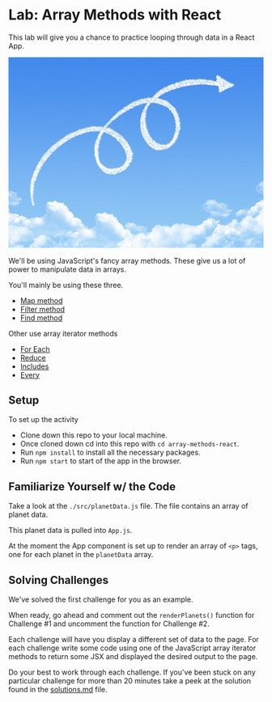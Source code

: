 # Lab: Array Methods with React

This lab will give you a chance to practice looping through data in a React App.

![loops in the sky](./images/sky-loop.jpg)

We'll be using JavaScript's fancy array methods. These give us a lot of power to manipulate data in arrays.

You'll mainly be using these three.
- [Map method](https://developer.mozilla.org/en-US/docs/Web/JavaScript/Reference/Global_Objects/Array/map)
- [Filter method](https://developer.mozilla.org/en-US/docs/Web/JavaScript/Reference/Global_Objects/Array/filter)
- [Find method](https://developer.mozilla.org/en-US/docs/Web/JavaScript/Reference/Global_Objects/Array/find)

Other use array iterator methods
- [For Each](https://developer.mozilla.org/en-US/docs/Web/JavaScript/Reference/Global_Objects/Array/forEach)
- [Reduce](https://developer.mozilla.org/en-US/docs/Web/JavaScript/Reference/Global_Objects/Array/Reduce)
- [Includes](https://developer.mozilla.org/en-US/docs/Web/JavaScript/Reference/Global_Objects/Array/includes)
- [Every](https://developer.mozilla.org/en-US/docs/Web/JavaScript/Reference/Global_Objects/Array/every)

## Setup

To set up the activity
- Clone down this repo to your local machine.
- Once cloned down cd into this repo with `cd array-methods-react`.
- Run `npm install` to install all the necessary packages.
- Run `npm start` to start of the app in the browser.

## Familiarize Yourself w/ the Code

Take a look at the `./src/planetData.js` file. The file contains an array of planet data.

This planet data is pulled into `App.js`.

At the moment the App component is set up to render an array of `<p>` tags, one for each planet in the  `planetData` array.

## Solving Challenges

We've solved the first challenge for you as an example.

When ready, go ahead and comment out the `renderPlanets()` function for Challenge #1 and uncomment the function for Challenge #2.

Each challenge will have you display a different set of data to the page. For each challenge write some code using one of the JavaScript array iterator methods to return some JSX and displayed the desired output to the page.

Do your best to work through each challenge. If you've been stuck on any particular challenge for more than 20 minutes take a peek at the solution found in the [solutions.md](./solutions.md) file.